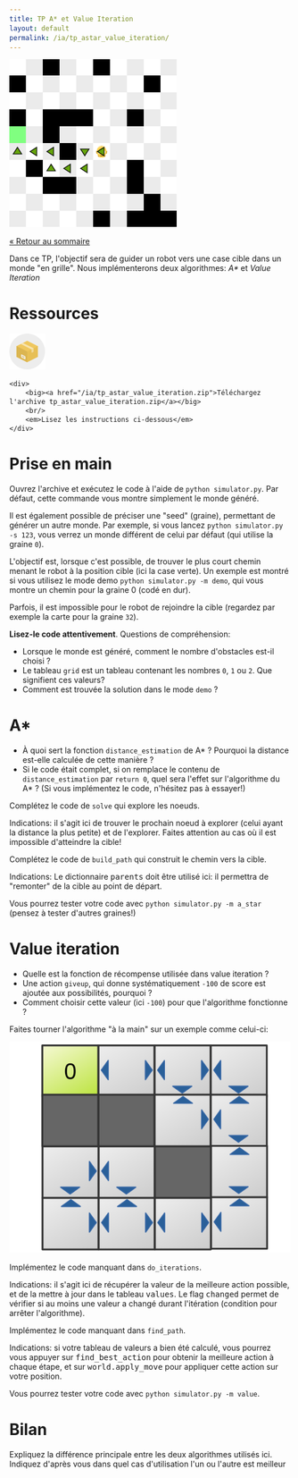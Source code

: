 ```yaml
---
title: TP A* et Value Iteration
layout: default
permalink: /ia/tp_astar_value_iteration/
---
```


<div class="text-center m-2 float-end">
    <img src="/ia/imgs/demo.png" width="300" />
</div>

[&laquo; Retour au sommaire](/ia)

Dans ce TP, l'objectif sera de guider un robot vers une case cible dans un monde "en grille". Nous implémenterons
deux algorithmes: *A\** et *Value Iteration*

# Ressources

<div class="alert alert-info d-flex align-items-center justify-content-center">
    <img src="/quadruped/img/zip.png" />

    <div>
        <big><a href="/ia/tp_astar_value_iteration.zip">Téléchargez l'archive tp_astar_value_iteration.zip</a></big>
        <br/>
        <em>Lisez les instructions ci-dessous</em>
    </div>
</div>

# Prise en main

Ouvrez l'archive et exécutez le code à l'aide de `python simulator.py`. Par défaut, cette commande
vous montre simplement le monde généré.

Il est également possible de préciser une "seed" (graine), permettant de générer un autre monde. Par exemple,
si vous lancez `python simulator.py -s 123`, vous verrez un monde différent de celui par défaut (qui
utilise la graine `0`).

L'objectif est, lorsque c'est possible, de trouver le plus court chemin menant le robot à la position cible
(ici la case verte). Un exemple est montré si vous utilisez le mode demo `python simulator.py -m demo`,
qui vous montre un chemin pour la graine 0 (codé en dur).

Parfois, il est impossible pour le robot de rejoindre la cible (regardez par exemple la carte pour la graine `32`).

**Lisez-le code attentivement**. Questions de compréhension:

* Lorsque le monde est généré, comment le nombre d'obstacles est-il choisi ?
* Le tableau `grid` est un tableau contenant les nombres `0`, `1` ou `2`. Que
    signifient ces valeurs?
* Comment est trouvée la solution dans le mode `demo` ?

# A\*

* À quoi sert la fonction `distance_estimation` de A\* ? Pourquoi la distance est-elle calculée
    de cette manière ?
* Si le code était complet, si on remplace le contenu de `distance_estimation` par
    `return 0`, quel sera l'effet sur l'algorithme du A\* ? (Si vous implémentez le code, n'hésitez pas
    à essayer!)

Complétez le code de `solve` qui explore les noeuds.

<div class="alert alert-info">
Indications: il s'agit ici de trouver le prochain noeud à explorer (celui ayant la distance la plus petite)
et de l'explorer. Faites attention au cas où il est impossible d'atteindre la cible!
</div>

Complétez le code de `build_path` qui construit le chemin vers la cible.

<div class="alert alert-info">
Indications: Le dictionnaire <kbd>parents</kbd> doit être utilisé ici: il permettra de "remonter" de
la cible au point de départ.
</div>

Vous pourrez tester votre code avec `python simulator.py -m a_star` (pensez à tester d'autres graines!)

# Value iteration

* Quelle est la fonction de récompense utilisée dans value iteration ?
* Une action `giveup`, qui donne systématiquement `-100` de score est ajoutée aux possibilités,
    pourquoi ?
* Comment choisir cette valeur (ici `-100`) pour que l'algorithme fonctionne ?

Faites tourner l'algorithme "à la main" sur un exemple comme celui-ci:

<div class="text-center m-2">
    <img src="/ia/imgs/gridworld.svg" />
</div>

Implémentez le code manquant dans `do_iterations`.

<div class="alert alert-info">
Indications: il s'agit ici de récupérer la valeur de la meilleure action possible, et de la mettre à jour dans le
tableau <kbd>values</kbd>. Le flag <kbd>changed</kbd> permet de vérifier si au moins une valeur a changé durant
l'itération (condition pour arrêter l'algorithme).
</div>

Implémentez le code manquant dans `find_path`.

<div class="alert alert-info">
Indications: si votre tableau de valeurs a bien été calculé, vous pourrez vous appuyer sur <kbd>find_best_action</kbd>
pour obtenir la meilleure action à chaque étape, et sur <kbd>world.apply_move</kbd> pour appliquer cette action sur
votre position.
</div>

Vous pourrez tester votre code avec `python simulator.py -m value`.

# Bilan

Expliquez la différence principale entre les deux algorithmes utilisés ici. Indiquez d'après vous dans quel
cas d'utilisation l'un ou l'autre est meilleur
